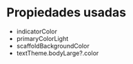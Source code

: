 
# Propiedades usadas

* indicatorColor
* primaryColorLight
* scaffoldBackgroundColor
* textTheme.bodyLarge?.color
